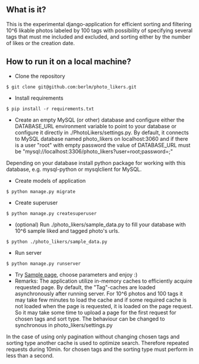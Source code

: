 ## What is it?

This is the experimental django-application for efficient sorting 
and filtering 10^6 likable photos labeled by 100 tags with possibility of 
specifying several tags that must me included and excluded, 
and sorting either by the number of likes or the creation date. 

## How to run it on a local machine?

* Clone the repository
```
$ git clone git@github.com:berlm/photo_likers.git
```
* Install requirements
```
$ pip install -r requirements.txt
```
* Create an empty MySQL (or other) database and configure either 
the DATABASE_URL environment variable to point to your database 
or configure it directly in ./PhotoLikers/settings.py. By default, 
it connects to MySQL database named photo_likers on localhost:3060 and 
if there is a user "root" with empty password the value of DATABASE_URL 
must be "mysql://localhost:3306/photo_likers?user=root;password=;"

Depending on your database install python package for working with this database,
e.g. mysql-python or mysqlclient for MySQL.
 
* Create models of application
```
$ python manage.py migrate
```
* Create superuser 
```
$ python manage.py createsuperuser
```
* (optional) Run ./photo_likers/sample_data.py to fill your database with 
10^6 sample liked and tagged photo's urls. 
```
$ python ./photo_likers/sample_data.py
```
* Run server 
```
$ python manage.py runserver
```
* Try [Sample page](http://127.0.0.1:8000/photos/sort=0&tags=&page=1), 
 choose parameters and enjoy :)
* Remarks: 
The application utilize in-memory caches to efficiently 
acquire requested page. By default, the "Tag"-caches are loaded asynchronously 
after running server. For 10^6 photos and 100 tags it may take few minutes 
to load the cache and if some required cache is not loaded when the 
page is requested, it is loaded on the page request. So it may take some 
time to upload a page for the first request for chosen tags and sort type.
The behaviour can be changed to synchronous in photo_likers/settings.py 

In the case of using only pagination without changing chosen tags and 
sorting type another cache is used to optimize search. Therefore repeated 
requests during 10min. for chosen tags and the sorting type must perform 
in less than a second.  
